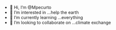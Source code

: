 - 👋 Hi, I’m @Mpecurto
- 👀 I’m interested in ...help the earth
- 🌱 I’m currently learning ...everything
- 💞️ I’m looking to collaborate on ...climate exchange


<!---
Mpecurto/Mpecurto is a ✨ special ✨ repository because its `README.md` (this file) appears on your GitHub profile.
You can click the Preview link to take a look at your changes.
--->
